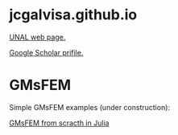 # jcgalvisa.github.io
<a href="https://sites.google.com/view/jgalvis/home" class="button">UNAL web page.</a>


<a href="https://scholar.google.com/citations?user=lbfc2joAAAAJ&hl=en" class="button">Google Scholar prifile.</a>

<h1> GMsFEM </h1>
Simple GMsFEM examples (under construction):
<html>
<body>


<a href="https://jcgalvisa.github.io/GMsFEM/GMsFEM_Julia/gmsfemexplained.html" class="button">GMsFEM from scracth in Julia</a>

